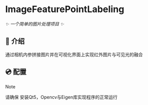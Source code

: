 # ImageFeaturePointLabeling

_✨ 一个简单的图片处理项目 ✨_

## 📖 介绍

通过相机内参拼接图片并在可视化界面上实现红外图片与可见光的融合

## 💿 配置

> [!note]
>
> 请确保 安装Qt5，Opencv与Eigen库实现程序的正常运行





